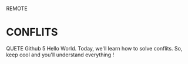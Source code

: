 REMOTE
# CONFLITS
QUETE Github 5
Hello World.
Today, we'll learn how to solve conflits.
So, keep cool and you'll understand everything !
